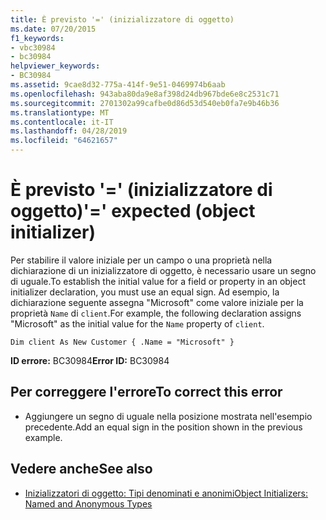 ```yaml
---
title: È previsto '=' (inizializzatore di oggetto)
ms.date: 07/20/2015
f1_keywords:
- vbc30984
- bc30984
helpviewer_keywords:
- BC30984
ms.assetid: 9cae8d32-775a-414f-9e51-0469974b6aab
ms.openlocfilehash: 943aba80da9e8af398d24db967bde6e8c2531c71
ms.sourcegitcommit: 2701302a99cafbe0d86d53d540eb0fa7e9b46b36
ms.translationtype: MT
ms.contentlocale: it-IT
ms.lasthandoff: 04/28/2019
ms.locfileid: "64621657"
---
```

# <a name="-expected-object-initializer"></a><span data-ttu-id="83b77-102">È previsto '=' (inizializzatore di oggetto)</span><span class="sxs-lookup"><span data-stu-id="83b77-102">'=' expected (object initializer)</span></span>
<span data-ttu-id="83b77-103">Per stabilire il valore iniziale per un campo o una proprietà nella dichiarazione di un inizializzatore di oggetto, è necessario usare un segno di uguale.</span><span class="sxs-lookup"><span data-stu-id="83b77-103">To establish the initial value for a field or property in an object initializer declaration, you must use an equal sign.</span></span> <span data-ttu-id="83b77-104">Ad esempio, la dichiarazione seguente assegna "Microsoft" come valore iniziale per la proprietà `Name` di `client`.</span><span class="sxs-lookup"><span data-stu-id="83b77-104">For example, the following declaration assigns "Microsoft" as the initial value for the `Name` property of `client`.</span></span>  
  
```  
Dim client As New Customer { .Name = "Microsoft" }  
```  
  
 <span data-ttu-id="83b77-105">**ID errore:** BC30984</span><span class="sxs-lookup"><span data-stu-id="83b77-105">**Error ID:** BC30984</span></span>  
  
## <a name="to-correct-this-error"></a><span data-ttu-id="83b77-106">Per correggere l'errore</span><span class="sxs-lookup"><span data-stu-id="83b77-106">To correct this error</span></span>  
  
- <span data-ttu-id="83b77-107">Aggiungere un segno di uguale nella posizione mostrata nell'esempio precedente.</span><span class="sxs-lookup"><span data-stu-id="83b77-107">Add an equal sign in the position shown in the previous example.</span></span>  
  
## <a name="see-also"></a><span data-ttu-id="83b77-108">Vedere anche</span><span class="sxs-lookup"><span data-stu-id="83b77-108">See also</span></span>

- [<span data-ttu-id="83b77-109">Inizializzatori di oggetto: Tipi denominati e anonimi</span><span class="sxs-lookup"><span data-stu-id="83b77-109">Object Initializers: Named and Anonymous Types</span></span>](../../visual-basic/programming-guide/language-features/objects-and-classes/object-initializers-named-and-anonymous-types.md)
